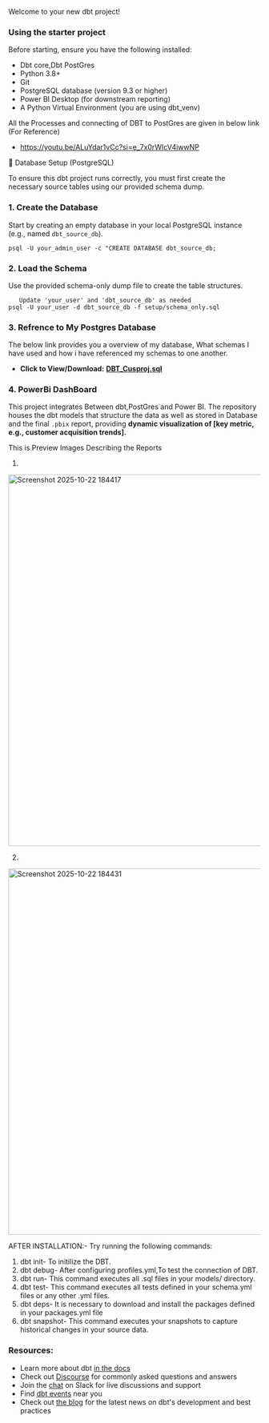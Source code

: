 Welcome to your new dbt project!

### Using the starter project
Before starting, ensure you have the following installed:
  - Dbt core,Dbt PostGres
  - Python 3.8+
  - Git
  - PostgreSQL database (version 9.3 or higher)
  - Power BI Desktop (for downstream reporting)
  - A Python Virtual Environment (you are using dbt_venv)

All the Processes and connecting of DBT to PostGres are given in below link (For Reference)
  - https://youtu.be/ALuYdar1vCc?si=e_7x0rWIcV4iwwNP

💾 Database Setup (PostgreSQL)

To ensure this dbt project runs correctly, you must first create the necessary source tables using our provided schema dump.

### 1. Create the Database

Start by creating an empty database in your local PostgreSQL instance (e.g., named `dbt_source_db`).

    psql -U your_admin_user -c "CREATE DATABASE dbt_source_db;


### 2. Load the Schema

 Use the provided schema-only dump file to create the table structures.
      
       Update 'your_user' and 'dbt_source_db' as needed
    psql -U your_user -d dbt_source_db -f setup/schema_only.sql

### 3. Refrence to  My Postgres Database

  The below link provides you a overview of my database, What schemas I have used and how i have referenced my schemas to one another. 
* **Click to View/Download:** **[DBT_Cusproj.sql](PostGresFile/DBT_Cusproj.sql)**

### 4. PowerBi DashBoard
  
   This project integrates Between dbt,PostGres and Power BI. The repository houses the dbt models that structure the data as well as stored in Database and the final `.pbix` report, providing **dynamic visualization of [key metric, e.g., customer acquisition trends].**
   
This is Preview Images Describing the Reports
   
  1.
   <img width="1344" height="743" alt="Screenshot 2025-10-22 184417" src="https://github.com/user-attachments/assets/dcf9d295-f910-48ac-88fd-57dbc35941cb" />
  
  2.
   <img width="1324" height="732" alt="Screenshot 2025-10-22 184431" src="https://github.com/user-attachments/assets/62298c89-d34f-4671-85e9-8bc8e2a51ac9" />


   
AFTER INSTALLATION:-
Try running the following commands:
1. dbt init- To initilize the DBT.
2. dbt debug- After configuring profiles.yml,To test the connection of DBT.
3. dbt run- This command executes all .sql files in your models/ directory.
4. dbt test- This command executes all tests defined in your schema.yml files or any other .yml files.
5. dbt deps- It is necessary to download and install the packages defined in your packages.yml file
6. dbt snapshot- This command executes your snapshots to capture historical changes in your source data.




### Resources:
- Learn more about dbt [in the docs](https://docs.getdbt.com/docs/introduction)
- Check out [Discourse](https://discourse.getdbt.com/) for commonly asked questions and answers
- Join the [chat](https://community.getdbt.com/) on Slack for live discussions and support
- Find [dbt events](https://events.getdbt.com) near you
- Check out [the blog](https://blog.getdbt.com/) for the latest news on dbt's development and best practices
